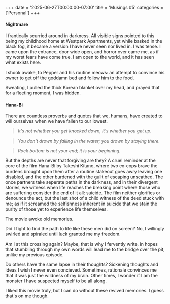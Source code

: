 +++
date = '2025-06-27T00:00:00-07:00'
title = 'Musings #5'
categories = ['Personal']
+++

#### Nightmare

I frantically scurried around in darkness. All visible signs pointed to this being my childhood home at Westpark Apartments, yet while basked in the black fog, it became a version I have never seen nor lived in. I was tense. I came upon the entrance, door wide open, and horror over came me, as if my worst fears have come true. I am open to the world, and it has seen what exists here. 

I shook awake, to Pepper and his routine meows: an attempt to convince his owner to get off the goddamn bed and follow him to the food.

Sweating, I pulled the thick Korean blanket over my head, and prayed that for a fleeting moment, I was hidden. 

#### Hana-Bi

There are countless proverbs and quotes that we, humans, have created to will ourselves when we have fallen to our lowest. 

> *It's not whether you get knocked down, it's whether you get up.*

> *You don't drown by falling in the water; you drown by staying there.*

> *Rock bottom is not your end; it is your beginning.*

But the depths are never that forgiving are they? A cruel reminder at the core of the film Hana-Bi by Takeshi Kitano, where two ex-cops brave the burdens brought upon them after a routine stakeout goes awry leaving one disabled, and the other burdened with the guilt of escaping unscathed. The once partners take seperate paths in the darkness, and in their divergent stories, we witness when life reaches the breaking point where those who are suffering consider the end of it all: suicide. The film neither glorifies or denounce the act, but the last shot of a child witness of the deed stuck with me; as if it screamed the selfishness inherent in suicide that we stain the purity of those yet to experience life themselves. 

The movie awoke old memories. 

Did I fight to find the path to life like these men did on screen? No, I willingly swirled and spiraled until luck granted me my freedom. 

Am I at this crossing again? Maybe, that is why I fervently write, in hopes that stumbling through my own words will lead me to the bridge over the pit, unlike my previous episode.

Do others have the same lapse in their thoughts? Sickening thoughts and ideas I wish I never even concieved. Sometimes, rationale convinces me that it was just the wildness of my brain. Other times, I wonder if I am the monster I have suspected myself to be all along. 

I liked this movie truly, but I can do without these revived memories. I guess that's on me though. 
